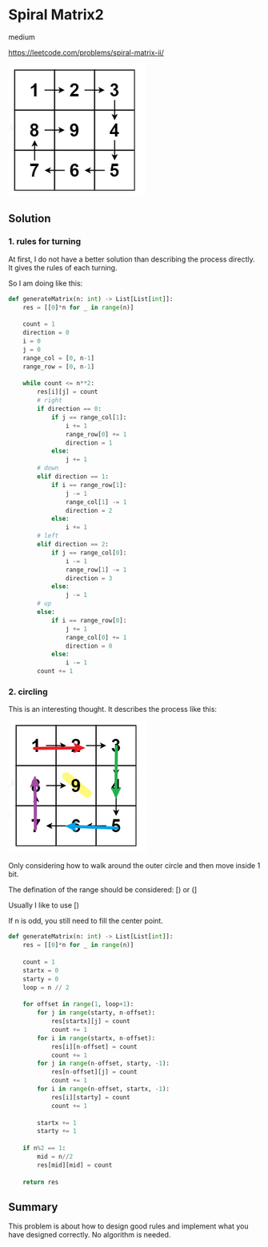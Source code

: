 # Spiral Matrix2

medium

https://leetcode.com/problems/spiral-matrix-ii/

![spiral matrix](./pic/spiralmatrix.png)

## Solution

### 1. rules for turning
At first, I do not have a better solution than describing the process directly. It gives the rules of each turning. 

So I am doing like this:


```python
def generateMatrix(n: int) -> List[List[int]]:
    res = [[0]*n for _ in range(n)]

    count = 1
    direction = 0
    i = 0
    j = 0
    range_col = [0, n-1]
    range_row = [0, n-1]

    while count <= n**2:
        res[i][j] = count
        # right
        if direction == 0:
            if j == range_col[1]:
                i += 1
                range_row[0] += 1
                direction = 1
            else:
                j += 1
        # down
        elif direction == 1:
            if i == range_row[1]:
                j -= 1
                range_col[1] -= 1
                direction = 2
            else:
                i += 1
        # left
        elif direction == 2:
            if j == range_col[0]:
                i -= 1
                range_row[1] -= 1
                direction = 3
            else:
                j -= 1
        # up
        else:
            if i == range_row[0]:
                j += 1
                range_col[0] += 1
                direction = 0
            else:
                i -= 1
        count += 1
```

### 2. circling

This is an interesting thought. It describes the process like this:

![spiral matrix1](./pic/spiralmatrix1.png)

Only considering how to walk around the outer circle and then move inside 1 bit. 

The defination of the range should be considered: [) or (]

Usually I like to use [)

If n is odd, you still need to fill the center point.

```python
def generateMatrix(n: int) -> List[List[int]]:
    res = [[0]*n for _ in range(n)]

    count = 1
    startx = 0
    starty = 0
    loop = n // 2

    for offset in range(1, loop+1):
        for j in range(starty, n-offset):
            res[startx][j] = count
            count += 1
        for i in range(startx, n-offset):
            res[i][n-offset] = count
            count += 1
        for j in range(n-offset, starty, -1):
            res[n-offset][j] = count
            count += 1
        for i in range(n-offset, startx, -1):
            res[i][starty] = count
            count += 1
        
        startx += 1
        starty += 1
    
    if n%2 == 1:
        mid = n//2
        res[mid][mid] = count
    
    return res
```

## Summary

This problem is about how to design good rules and implement what you have designed correctly. No algorithm is needed.